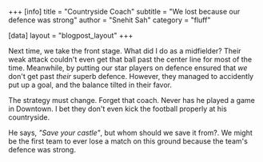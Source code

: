 +++
[info]
title = "Countryside Coach"
subtitle = "We lost because our defence was strong"
author = "Snehit Sah"
category = "fluff"

[data]
layout = "blogpost_layout"
+++

Next time, we take the front stage. What did I do as a midfielder? Their weak attack couldn't even get that ball past the center line for most of the time. Meanwhile, by putting our star players on defence ensured that _we_ don't get past _their_ superb defence. However, they managed to accidently put up a goal, and the balance tilted in their favor.

The strategy must change. Forget that coach. Never has he played a game in Downtown. I bet they don't even kick the football properly at his countryside.

He says, _"Save your castle"_, but whom should we save it from?. We might be the first team to ever lose a match on this ground because the team's defence was strong.